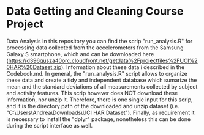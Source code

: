 # Data Getting and Cleaning Course Project
Data Analysis
In this repository you can find the scrip "run_analysis.R" for processing data collected from the accelerometers from the Samsung Galaxy S smartphone, which and can be downloaded here (https://d396qusza40orc.cloudfront.net/getdata%2Fprojectfiles%2FUCI%20HAR%20Dataset.zip). Information about these data i described in the Codebook.md.
In general, the "run_analysis.R" script allows to organize these data and create a tidy and independent database which sumarize the mean and the standard deviations of all measurements collected by subject and activity features. This scrip however does NOT download these information, nor unzip it. Therefore, there is one single input for this scrip, and it is the directory path of the downloaded and unzip dataset (i.e. "C:\Users\Andrea\Downloads\UCI HAR Dataset"). Finally, as requirement it is necessary to install the "dplyr" package, nonetheless this can be done during the script interface as well.
